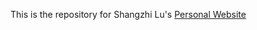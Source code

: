 This is the repository for Shangzhi Lu's [Personal Website]([url](https://shangzhi-lu.github.io/))


